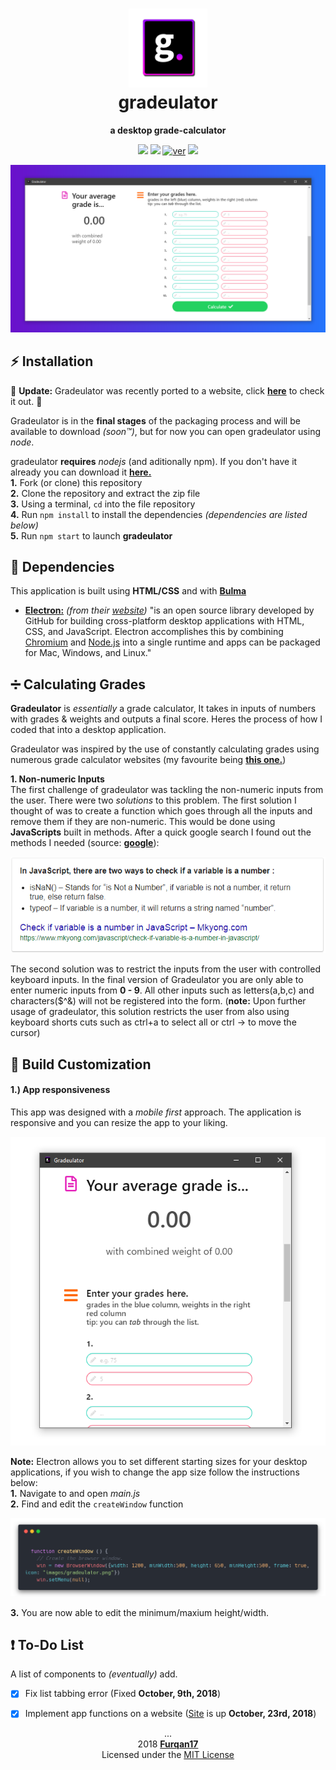 <h1 align="center">
  <img src="media/gradeulator%20icon/gradeulator.png" title="The gradeulator Logo" width="25%">
  <br> gradeulator
</h1>

<p align="center"> <b> a desktop grade-calculator </b> </p>

<p align="center">
  <a href="https://electronjs.org/"><img src="https://img.shields.io/badge/electron-2.0.8-8240ac.svg"></a>
  <a href="https://github.com/Furqan17/gradeulator/blob/master/package.json"><img src="https://img.shields.io/badge/version-1.0.1-40c123.svg"></a>
  <a href="https://technet.microsoft.com/en-us/library/bb496995.aspx"><img src="https://img.shields.io/badge/platform(s)-win64%20%7C%20osx-red.svg" alt="ver"></a>
  <a href="https://opensource.org/licenses/MIT"><img src="https://img.shields.io/badge/license-MIT-ff69b4.svg"></a>
</p>

<div align="center">
  <a href="https://raw.githubusercontent.com/Furqan17/gradeulator/master/media/gradeulator-src/calculate-purple-bg.PNG" target="_blank">
    <img src="https://raw.githubusercontent.com/Furqan17/gradeulator/master/media/gradeulator-src/calculate-purple-bg.PNG" title="Gradeulator-Electron">
  </a>
</div>

## :zap: Installation  
:tada: **Update:** Gradeulator was recently ported to a website, click **[here](https://furqan17.github.io/gradeulator)** to check it out. :tada:

Gradeulator is in the **final stages** of the packaging process and will be available to download *(soon™)*, but for now you can open gradeulator using *node*. 
  
gradeulator **requires** _nodejs_ (and aditionally npm). If you don't have it already you can download it **[here.](https://nodejs.org/en/)**  
**1.** Fork (or clone) this repository  
**2.** Clone the repository and extract the zip file  
**3.** Using a terminal, `cd` into the file repository  
**4.** Run `npm install` to install the dependencies *(dependencies are listed below)*  
**5.** Run `npm start` to launch **gradeulator**

## :open_file_folder: Dependencies
This application is built using **HTML/CSS** and with **[Bulma](https://bulma.io/)**

- **[Electron:](https://electronjs.org)** *(from their [website](https://electronjs.org/docs/tutorial/about))* "is an open source library developed by GitHub for building cross-platform desktop applications with HTML, CSS, and JavaScript. Electron accomplishes this by combining [Chromium](https://www.chromium.org/Home) and [Node.js](https://nodejs.org/en/) into a single runtime and apps can be packaged for Mac, Windows, and Linux."

## :heavy_division_sign: Calculating Grades
**Gradeulator** is *essentially* a grade calculator, It takes in inputs of numbers with grades & weights and outputs a final score. Heres the process of how I coded that into a desktop application.

Gradeulator was inspired by the use of constantly calculating grades using numerous grade calculator websites (my favourite being **[this one.](http://www.benegg.net/grade_calculator.html)**)

**1. Non-numeric Inputs**  
The first challenge of gradeulator was tackling the non-numeric inputs from the user. There were two *solutions* to this problem. The first solution I thought of was to create a function which goes through all the inputs and remove them if they are non-numeric. This would be done using **JavaScripts** built in methods. After a quick google search I found out the methods I needed (source: **[google](https://www.google.ca/)**): 
<p align="center">
  <a href="http://bfy.tw/KSjZ">
  <img src="https://raw.githubusercontent.com/Furqan17/gradeulator/master/media-calculate/javascript-google-search.PNG" title="just a google search">
  </a>
</p>

The second solution was to restrict the inputs from the user with controlled keyboard inputs. In the final version of Gradeulator you are only able to enter numeric inputs from **0 - 9**. All other inputs such as letters(a,b,c) and characters($^&) will not be registered into the form.  (**note:** Upon further usage of gradeulator, this solution restricts the user from also using keyboard shorts cuts such as ctrl+a to select all or ctrl -> to move the cursor)  

## :wrench: Build Customization

#### 1.) App responsiveness
This app was designed with a *mobile first* approach. The application is responsive and you can resize the app to your liking.
<p align="center">
  <img src="https://raw.githubusercontent.com/Furqan17/gradeulator/master/media/gradeulator-src/white-bg/responsive-white-bg.PNG" title="Responsive gradeulator">
</p>

**Note:** Electron allows you to set different starting sizes for your desktop applications, if you wish to change the app size follow the instructions below:  
**1.** Navigate to and open *main.js*   
**2.** Find and edit the `createWindow` function
<p align="center">
  <img src="https://raw.githubusercontent.com/Furqan17/gradeulator/master/media/gradeulator-src/resize-mainjs.png" title="The file to edit">
</p>

**3.** You are now able to edit the minimum/maxium height/width.
                                                                                                             
## :heavy_exclamation_mark: To-Do List
A list of components to *(eventually)* add.
- [x] Fix list tabbing error (Fixed **October, 9th, 2018**)  
- [x] Implement app functions on a website ([Site](https://furqan17.github.io/gradeulator) is up **October, 23rd, 2018**)


<p align="center"> ...
  <br>2018 <a href="https://github.com/Furqan17"><strong>Furqan17</strong></a>
  <br> Licensed under the <a href="https://github.com/Furqan17/crypto-desk/blob/master/LICENSE">MIT License</a>
</p>

